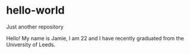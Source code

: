 # hello-world
Just another repository

Hello! My name is Jamie, I am 22 and I have recently graduated from the University of Leeds.
